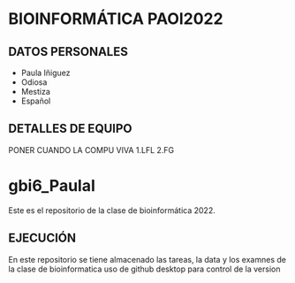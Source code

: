 
# BIOINFORMÁTICA PAOI2022
## DATOS PERSONALES
- Paula Iñiguez
- Odiosa
- Mestiza
- Español 

## DETALLES DE EQUIPO 
PONER CUANDO LA COMPU VIVA
1.LFL
2.FG


# gbi6_PaulaI
Este es el repositorio de la clase de bioinformática 2022. 
## EJECUCIÓN
En este repositorio se tiene almacenado las tareas, la data y los examnes de la clase de bioinformatica 
uso de github desktop para control de la version

